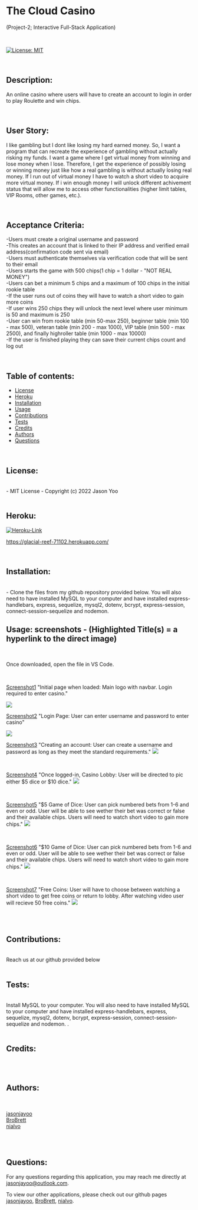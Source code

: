 # The Cloud Casino

(Project-2; Interactive Full-Stack Application)


<br>

[![License: MIT](https://img.shields.io/badge/License-MIT-blue.svg)](https://opensource.org/licenses/MIT)
  
<br>

## Description:

An online casino where users will have to create an account to login in order to play Roulette and win chips. 

<br>

## User Story:

I like gambling but I dont like losing my hard earned money. So, I want a program that can recreate the experience of gambling without actually risking my funds. I want a game where I get virtual money from winning and lose money when I lose. Therefore, I get the experience of possibly losing or winning money just like how a real gambling is without actually losing real money. If I run out of virtual money I have to watch a short video to acquire more virtual money. If i win enough money I will unlock different achivement status that will allow me to access other functionalities (higher limit tables, VIP Rooms, other games, etc.).

<br>

## Acceptance Criteria:

-Users must create a original username and password <br>
-This creates an account that is linked to their IP address and verified email address(confirmation code sent via email) <br>
-Users must authenticate themselves via verification code that will be sent to their email<br>
-Users starts the game with 500 chips(1 chip = 1 dollar - "NOT REAL MONEY")<br>
-Users can bet a minimum 5 chips and a maximum of 100 chips in the initial rookie table<br>
-If the user runs out of coins they will have to watch a short video to gain more coins<br>
-If user wins 250 chips they will unlock the next level where user minimum is 50 and maximum is 250<br>
-User can win from rookie table (min 50-max 250), beginner table (min 100 - max 500), veteran table (min 200 - max 1000), VIP table (min 500 - max 2500), and finally highroller table (min 1000 - max 10000)<br>
-If the user is finished playing they can save their current chips count and log out<br>

<br>

## Table of contents:

  * [License](#license)
  * [Heroku](#heroku)
  * [Installation](#installation)
  * [Usage](#usage)
  * [Contributions](#contributions)
  * [Tests](#tests)
  * [Credits](#credits)
  * [Authors](#authors)
  * [Questions](#questions)

<br>
  
## License:
<br>
      -  MIT License - Copyright (c) 2022 Jason Yoo

<br>
<br>

## Heroku:

[![Heroku-Link](images/herokuscreenshot.png)](https://glacial-reef-71102.herokuapp.com/)

https://glacial-reef-71102.herokuapp.com/
  
<br>

## Installation:
<br>
      -  Clone the files from my github repository provided below. You will also need to have installed MySQL to your computer and have installed express-handlebars, express, sequelize, mysql2, dotenv, bcrypt, express-session, connect-session-sequelize and nodemon. 

<br>
  
## Usage: screenshots - (Highlighted Title(s) = a hyperlink to the direct image)

<br>

Once downloaded, open the file in VS Code.

<br>
  

[Screenshot1](images/homepage-screenshot.png)  "Initial page when loaded: Main logo with navbar. Login required to enter casino." 

<img src="images/homepage-screenshot.png">

<br>

[Screenshot2](images/login-screenshot.png)  "Login Page: User can enter username and password to enter casino"

<img src="images/login-screenshot.png">

<br>

[Screenshot3](images/sign-up-screenshot.png)  "Creating an account: User can create a username and password as long as they meet the standard requirements."
<img src="images/sign-up-screenshot.png">

<br>

[Screenshot4](images/casino-lobby-screenshot.png)  "Once logged-in, Casino Lobby: User will be directed to pic either $5 dice or $10 dice."
<img src="images/casino-lobby-screenshot.png">

<br>

[Screenshot5](images/$5-dice-screenshot.png)  "$5 Game of Dice: User can pick numbered bets from 1-6 and even or odd. User will be able to see wether their bet was correct or false and their available chips. Users will need to watch short video to gain more chips."
<img src="images/$5-dice-screenshot.png">

<br>

[Screenshot6](images/$10-dice-screenshot.png)  "$10 Game of Dice: User can pick numbered bets from 1-6 and even or odd. User will be able to see wether their bet was correct or false and their available chips. Users will need to watch short video to gain more chips."
<img src="images/$10-dice-screenshot.png">

<br>

[Screenshot7](images/free-coins-screenshot.png)  "Free Coins: User will have to choose between watching a short video to get free coins or return to lobby. After watching video user will recieve 50 free coins."
<img src="images/free-coins-screenshot.png">



<br>
<br>

  
## Contributions:
<br>
Reach us at our github provided below

<br>
<br>
  
## Tests: 
<br>
Install MySQL to your computer. You will also need to have installed MySQL to your computer and have installed express-handlebars, express, sequelize, mysql2, dotenv, bcrypt, express-session, connect-session-sequelize and nodemon. .
  
<br>
<br>

## Credits:
<br>


<br>

## Authors:

<br>

[jasonjayoo](https://github.com/jasonjayoo)<br> [BroBrett](https://github.com/BroBrett)<br> [nialvo](https://github.com/nialvo)
  
<br>
<br>

## Questions:

  For any questions regarding this application, you may reach me directly at jasonjayoo@outlook.com.

  To view our other applications, please check out our github pages [jasonjayoo](https://github.com/jasonjayoo), [BroBrett](https://github.com/BroBrett), [nialvo](https://github.com/nialvo).


